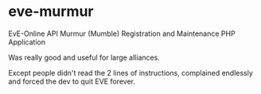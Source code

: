 eve-murmur
==========

EvE-Online API Murmur (Mumble) Registration and Maintenance PHP Application

Was really good and useful for large alliances. 

Except people didn't read the 2 lines of instructions, complained endlessly and forced the dev to quit EVE forever.
